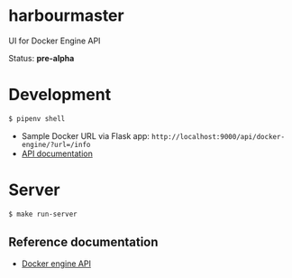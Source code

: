 # harbourmaster
UI for Docker Engine API

Status: **pre-alpha**

# Development

```bash
$ pipenv shell
```

- Sample Docker URL via Flask app: ``http://localhost:9000/api/docker-engine/?url=/info``
- [API documentation](http://localhost:9000/api/doc/)

# Server

```bash
$ make run-server
```

## Reference documentation

- [Docker engine API](https://docs.docker.com/engine/api/v1.39)
